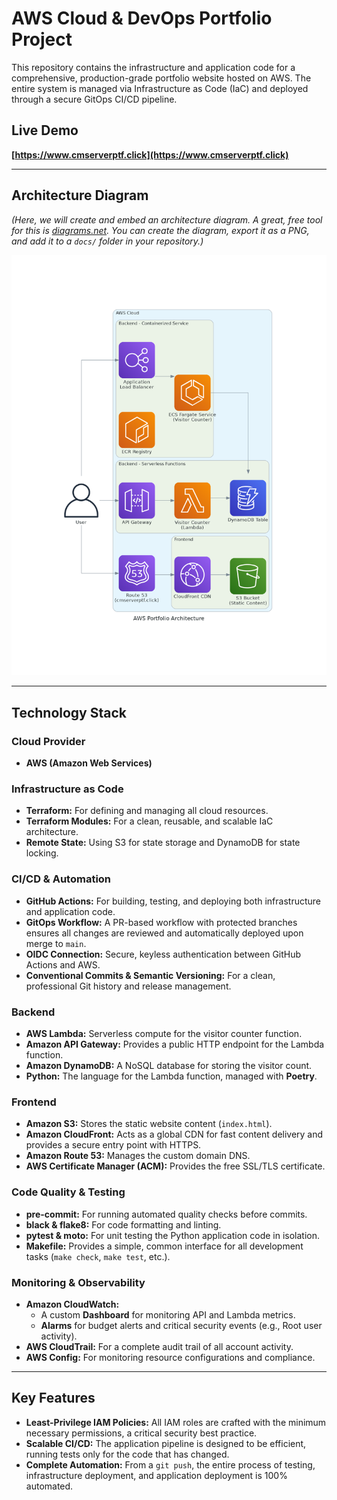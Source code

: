 # AWS Cloud & DevOps Portfolio Project

This repository contains the infrastructure and application code for a comprehensive, production-grade portfolio website hosted on AWS. The entire system is managed via Infrastructure as Code (IaC) and deployed through a secure GitOps CI/CD pipeline.

## Live Demo

**[https://www.cmserverptf.click](https://www.cmserverptf.click)**

---

## Architecture Diagram

*(Here, we will create and embed an architecture diagram. A great, free tool for this is [diagrams.net](https://app.diagrams.net/). You can create the diagram, export it as a PNG, and add it to a `docs/` folder in your repository.)*

![Architecture Diagram](docs/architecture.png)

---

## Technology Stack

### Cloud Provider
- **AWS (Amazon Web Services)**

### Infrastructure as Code
- **Terraform:** For defining and managing all cloud resources.
- **Terraform Modules:** For a clean, reusable, and scalable IaC architecture.
- **Remote State:** Using S3 for state storage and DynamoDB for state locking.

### CI/CD & Automation
- **GitHub Actions:** For building, testing, and deploying both infrastructure and application code.
- **GitOps Workflow:** A PR-based workflow with protected branches ensures all changes are reviewed and automatically deployed upon merge to `main`.
- **OIDC Connection:** Secure, keyless authentication between GitHub Actions and AWS.
- **Conventional Commits & Semantic Versioning:** For a clean, professional Git history and release management.

### Backend
- **AWS Lambda:** Serverless compute for the visitor counter function.
- **Amazon API Gateway:** Provides a public HTTP endpoint for the Lambda function.
- **Amazon DynamoDB:** A NoSQL database for storing the visitor count.
- **Python:** The language for the Lambda function, managed with **Poetry**.

### Frontend
- **Amazon S3:** Stores the static website content (`index.html`).
- **Amazon CloudFront:** Acts as a global CDN for fast content delivery and provides a secure entry point with HTTPS.
- **Amazon Route 53:** Manages the custom domain DNS.
- **AWS Certificate Manager (ACM):** Provides the free SSL/TLS certificate.

### Code Quality & Testing
- **pre-commit:** For running automated quality checks before commits.
- **black & flake8:** For code formatting and linting.
- **pytest & moto:** For unit testing the Python application code in isolation.
- **Makefile:** Provides a simple, common interface for all development tasks (`make check`, `make test`, etc.).

### Monitoring & Observability
- **Amazon CloudWatch:**
    - A custom **Dashboard** for monitoring API and Lambda metrics.
    - **Alarms** for budget alerts and critical security events (e.g., Root user activity).
- **AWS CloudTrail:** For a complete audit trail of all account activity.
- **AWS Config:** For monitoring resource configurations and compliance.

---
## Key Features

- **Least-Privilege IAM Policies:** All IAM roles are crafted with the minimum necessary permissions, a critical security best practice.
- **Scalable CI/CD:** The application pipeline is designed to be efficient, running tests only for the code that has changed.
- **Complete Automation:** From a `git push`, the entire process of testing, infrastructure deployment, and application deployment is 100% automated.